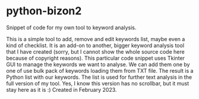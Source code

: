 # python-bizon2
Snippet of code for my own tool to keyword analysis.

This is a simple tool to add, remove and edit keywords list, maybe even a kind of checklist. It is an add-on to another, bigger keyword analysis tool that I have created (sorry, but I cannot show the whole source code here because of copyright reasons).
This particular code snippet uses Tkinter GUI to manage the keywords we want to analyse. We can add them one by one of use bulk pack of keywords loading them from TXT file. The result is a Python list with our keywords. The list is used for further text analysis in the full version of my tool.
Yes, I know this version has no scrollbar, but it must stay here as it is :)
Created in February 2023.
